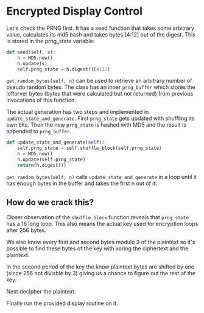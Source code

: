 # Encrypted Display Control

Let's check the PRNG first. It has a seed function that takes some arbitrary value, calculates its md5 hash
and takes bytes [4:12] out of the digest. This is stored in the prng_state variable:

```python
def seed(self, s):
    h = MD5.new()
    h.update(s)
    self.prng_state = h.digest()[4:12]
```

`get_random_bytes(self, n)` can be used to retrieve an arbitrary number of pseudo random bytes. The class
has an inner `prng_buffer` which stores the leftorver bytes (bytes that were calculated but not returned) 
from previous invocations of this function.

The actual generation has two steps and implemented in `update_state_and_generate`. First `prng_state` 
gets updated with shuffling its own bits. Then the new `prng_state` is hashed with MD5 and
the result is appended to `prng_buffer`.

```python
def update_state_and_generate(self):
    self.prng_state = self.shuffle_block(self.prng_state)
    h = MD5.new()
    h.update(self.prng_state)
    return(h.digest())
```

`get_random_bytes(self, n)` calls `update_state_and_generate` in a loop until it has enough bytes in the buffer
and takes the first n out of it.

## How do we crack this?

Closer observation of the `shuffle_block` function 
reveals that `prng_state` has a 16 long loop. This also means 
the actual key used for encryption loops after 256 bytes.

We also know every first and second bytes 
modulo 3 of the plaintext so it's possible to find
these bytes of the key with xoring the ciphertext
and the plaintext. 

In the second period of the key the know plaintext bytes are shifted 
by one (since 256 not divisble by 3) giving us a chance to 
figure out the rest of the key.

Next decipher the plaintext.

Finally run the provided display routine on it.
